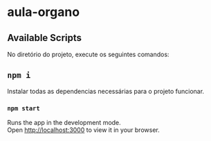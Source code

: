 
# aula-organo

## Available Scripts

No diretório do projeto, execute os seguintes comandos:

## `npm i`

Instalar todas as dependencias necessárias para o projeto funcionar.

### `npm start`

Runs the app in the development mode.\
Open [http://localhost:3000](http://localhost:3000) to view it in your browser.


